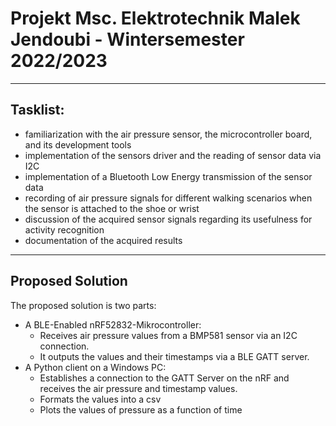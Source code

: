 # Projekt Msc. Elektrotechnik Malek Jendoubi - Wintersemester 2022/2023

---

## Tasklist:

* familiarization with the air pressure sensor, the microcontroller board, and its development tools 
* implementation of the sensors driver and the reading of sensor data via I2C
* implementation of a Bluetooth Low Energy transmission of the sensor data
* recording of air pressure signals for different walking scenarios when the
sensor is attached to the shoe or wrist
* discussion of the acquired sensor signals regarding its usefulness for activity
recognition
* documentation of the acquired results

---

## Proposed Solution

The proposed solution is two parts:

* A BLE-Enabled nRF52832-Mikrocontroller:
  * Receives air pressure values from a BMP581 sensor via an I2C connection.
  * It outputs the values and their timestamps via a BLE GATT server.
* A Python client on a Windows PC:
  * Establishes a connection to the GATT Server on the nRF and receives the air pressure and timestamp values.
  * Formats the values into a csv
  * Plots the values of pressure as a function of time

